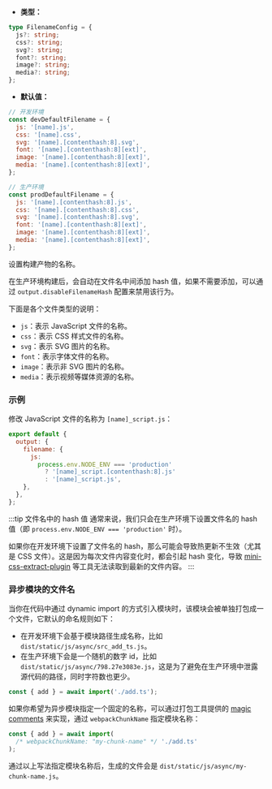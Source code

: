 - **类型：**

```ts
type FilenameConfig = {
  js?: string;
  css?: string;
  svg?: string;
  font?: string;
  image?: string;
  media?: string;
};
```

- **默认值：**

```js
// 开发环境
const devDefaultFilename = {
  js: '[name].js',
  css: '[name].css',
  svg: '[name].[contenthash:8].svg',
  font: '[name].[contenthash:8][ext]',
  image: '[name].[contenthash:8][ext]',
  media: '[name].[contenthash:8][ext]',
};

// 生产环境
const prodDefaultFilename = {
  js: '[name].[contenthash:8].js',
  css: '[name].[contenthash:8].css',
  svg: '[name].[contenthash:8].svg',
  font: '[name].[contenthash:8][ext]',
  image: '[name].[contenthash:8][ext]',
  media: '[name].[contenthash:8][ext]',
};
```

设置构建产物的名称。

在生产环境构建后，会自动在文件名中间添加 hash 值，如果不需要添加，可以通过 `output.disableFilenameHash` 配置来禁用该行为。

下面是各个文件类型的说明：

- `js`：表示 JavaScript 文件的名称。
- `css`：表示 CSS 样式文件的名称。
- `svg`：表示 SVG 图片的名称。
- `font`：表示字体文件的名称。
- `image`：表示非 SVG 图片的名称。
- `media`：表示视频等媒体资源的名称。

### 示例

修改 JavaScript 文件的名称为 `[name]_script.js`：

```js
export default {
  output: {
    filename: {
      js:
        process.env.NODE_ENV === 'production'
          ? '[name]_script.[contenthash:8].js'
          : '[name]_script.js',
    },
  },
};
```

:::tip 文件名中的 hash 值
通常来说，我们只会在生产环境下设置文件名的 hash 值（即 `process.env.NODE_ENV === 'production'` 时）。

如果你在开发环境下设置了文件名的 hash，那么可能会导致热更新不生效（尤其是 CSS 文件）。这是因为每次文件内容变化时，都会引起 hash 变化，导致 [mini-css-extract-plugin](https://www.npmjs.com/package/mini-css-extract-plugin) 等工具无法读取到最新的文件内容。
:::

### 异步模块的文件名

当你在代码中通过 dynamic import 的方式引入模块时，该模块会被单独打包成一个文件，它默认的命名规则如下：

- 在开发环境下会基于模块路径生成名称，比如 `dist/static/js/async/src_add_ts.js`。
- 在生产环境下会是一个随机的数字 id，比如 `dist/static/js/async/798.27e3083e.js`，这是为了避免在生产环境中泄露源代码的路径，同时字符数也更少。

```js title="src/index.ts"
const { add } = await import('./add.ts');
```

如果你希望为异步模块指定一个固定的名称，可以通过打包工具提供的 [magic comments](https://webpack.js.org/api/module-methods/#magic-comments) 来实现，通过 `webpackChunkName` 指定模块名称：

```js title="src/index.ts"
const { add } = await import(
  /* webpackChunkName: "my-chunk-name" */ './add.ts'
);
```

通过以上写法指定模块名称后，生成的文件会是 `dist/static/js/async/my-chunk-name.js`。
